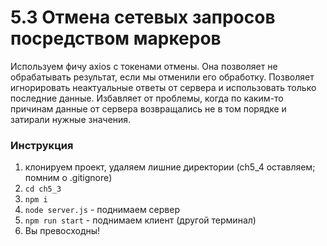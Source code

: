 # 5.3 Отмена сетевых запросов посредством маркеров
Используем фичу axios с токенами отмены. Она позволяет не обрабатывать результат, если мы отменили его обработку. Позволяет игнорировать неактуальные ответы от сервера и использовать только последние данные. Избавляет от проблемы, когда по каким-то причинам данные от сервера возвращались не в том порядке и затирали нужные значения.

### Инструкция
1) клонируем проект, удаляем лишние директории (ch5_4 оставляем; помним о .gitignore)
2) `cd ch5_3`
3) `npm i`
4) `node server.js` - поднимаем сервер
5) `npm run start` - поднимаем клиент (другой терминал)
6) Вы превосходны!
